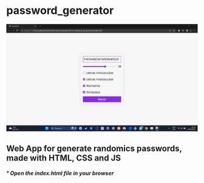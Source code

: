 # password_generator

<div> <img src="https://raw.githubusercontent.com/gheysiell/images/master/password_generator.png" /> </div>
<div> <h2> Web App for generate randomics passwords, made with HTML, CSS and JS </h2> </div>
<div> <h5> ° Open the index.html file in your browser </h5> </div>